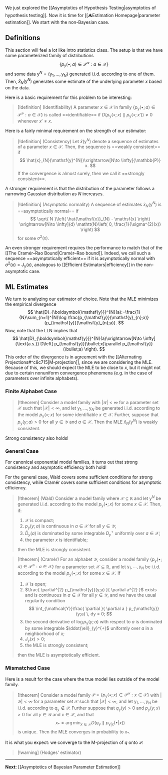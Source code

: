 We just explored the [[Asymptotics of Hypothesis Testing|asymptotics of hypothesis testing]]. Now it is time for [[⛺Estimation Homepage|parameter estimation]]. We start with the non-Bayesian case.

## Definitions

This section will feel a lot like intro statistics class. The setup is that we have some parameterized family of distributions
$$
\left\{ p_{\mathsf{y}}(\bullet;a)\in \mathcal{P}^{\mathcal{Y}} : a \in \mathcal{X} \right\}
$$
and some data $\mathsf{y}^{N}=(\mathsf{y}_{1},\dots,\mathsf{y}_{N})$ generated i.i.d. according to one of them. Then, $\hat{x}_{N}(\mathsf{y}^{N})$ generates some estimate of the underlying parameter $x$ based on the data.

Here is a basic requirement for this problem to be interesting:

> [!definition] (Identifiability)
> A parameter $x \in \mathcal{X}$ in family $\left\{ p_{\mathsf{y}}(\bullet;a)\in \mathcal{P}^{\mathcal{Y}} : a \in \mathcal{X} \right\}$ is called ==identifiable== if $D(p_{\mathsf{y}}(\bullet;x)\parallel p_{\mathsf{y}}(\bullet;x'))\neq 0$ whenever $x'\neq x$.

Here is a fairly minimal requirement on the strength of our estimator:

> [!definition] (Consistency)
> Let $\hat{x}(\mathsf{y}^{N})$ denote a sequence of estimates of a parameter $x \in \mathcal{X}$. Then, the sequence is ==weakly consistent== if
> $$
> \hat{x}_{N}(\mathsf{y}^{N})\xrightarrow[N\to \infty]{\mathbb{P}} x.
> $$
> If the convergence is almost surely, then we call it ==strongly consistent==.

A stronger requirement is that the distribution of the parameter follows a narrowing Gaussian distribution as $N$ increases.

> [!definition] (Asymptotic normality)
> A sequence of estimates $\hat{x}_{N}(\mathsf{y}^{N})$ is ==asymptotically normal== if
> $$
> \sqrt{ N }\left( \hat{\mathsf{x}}_{N} - \mathsf{x} \right) \xrightarrow[N\to \infty]{d} \mathtt{N}\left( 0, \frac{1}{\sigma^{2}(x)} \right) 
> $$
> for some $\sigma^{2}(x)$. 

An even stronger requirement requires the performance to match that of the [[The Cramér–Rao Bound|Cramér–Rao bound]]. Indeed, we call such a sequence ==asymptotically efficient== if it is asymptotically normal with $\sigma^{2}(x)=J_{\mathsf{y}}(x)$, analogous to [[Efficient Estimators|efficiency]] in the non-asymptotic case.

## ML Estimates

We turn to analyzing our estimator of choice. Note that the MLE minimizes the empirical divergence
$$
\hat{D}_{\boldsymbol{\mathsf{y}}}^{N}(a):=\frac{1}{N}\sum_{n=1}^{N}\log \frac{p_{\mathsf{y}}(\mathsf{y}_{n};x)}{p_{\mathsf{y}}(\mathsf{y}_{n};a)}.
$$
Now, note that the LLN implies that
$$
\hat{D}_{\boldsymbol{\mathsf{y}}}^{N}(a)\xrightarrow[N\to \infty]{\text{a.s.}} D\left( p_{\mathsf{y}}(\bullet;x)\parallel p_{\mathsf{y}}(\bullet;a) \right).
$$
This order of the divergence is in agreement with the [[Alternating Projections#^c8c715|M-projection]], since we are considering the MLE. Because of this, we should expect the MLE to be close to $x$, but it might not due to certain nonuniform convergence phenomena (e.g. in the case of parameters over infinite alphabets).

### Finite Alphabet Case

> [!theorem]
> Consider a model family with $|\mathcal{Y}|<\infty$ for a parameter set $\mathcal{X}$ such that $|\mathcal{X}|<\infty$, and let $\mathsf{y}_{1},\dots,\mathsf{y}_{N}$ be generated i.i.d. according to the model $p_{\mathsf{y}}(\bullet;x)$ for some identifiable $x \in \mathcal{X}$. Further, suppose that $p_{\mathsf{y}}(y;a)>0$ for all $y \in \mathcal{Y}$ and $a \in \mathcal{X}$. Then the MLE $\hat{x}_{N}(\mathsf{y}^{N})$ is weakly consistent.

Strong consistency also holds!

### General Case

For canonical exponential model families, it turns out that strong consistency and asymptotic efficiency both hold!

For the general case, Wald covers some sufficient conditions for strong consistency, while Cramér covers some sufficient conditions for asymptotic efficiency.

> [!theorem] (Wald)
> Consider a model family where $\mathcal{X}\subseteq \mathbb{R}$ and let $\mathsf{y}^{N}$ be generated i.i.d. according to the model $p_{\mathsf{y}}(\bullet;x)$ for some $x \in \mathcal{X}$. Then, if:
> 1. $\mathcal{X}$ is compact;
> 2. $p_{\mathsf{y}}(y;a)$ is continuous in $a \in \mathcal{X}$ for all $y \in \mathcal{Y}$;
> 3. $\hat{D}_{y}(a)$ is dominated by some integrable $D_{y}^{+}$ uniformly over $a \in \mathcal{X}$;
> 4. the parameter $x$ is identifiable;
>    
> then the MLE is strongly consistent.

> [!theorem] (Cramér)
> For an alphabet $\mathcal{Y}$, consider a model family $\left\{ p_{\mathsf{y}}(\bullet;a) \in \mathcal{P}^{\mathcal{Y}} : a \in \mathcal{X} \right\}$ for a parameter set $\mathcal{X} \subseteq \mathbb{R}$, and let $\mathsf{y}_{1},\dots,\mathsf{y}_{N}$ be i.i.d. according to the model $p_{\mathsf{y}}(\bullet;x)$ for some $x \in \mathcal{X}$. If
> 1. $\mathcal{X}$ is open;
> 2. $\frac{ \partial^{2} p_{\mathsf{y}}(y;a) }{ \partial a^{2} }$ exists and is continuous in $a \in \mathcal{X}$ for all $y \in \mathcal{Y}$, and we have the usual regularity condition
> $$
> \int_{\mathcal{Y}}\frac{ \partial  }{ \partial a } p_{\mathsf{y}}(y;a) \, dy = 0;
> $$
> 3. the second derivative of $\log p_{\mathsf{y}}(y;a)$ with respect to $a$ is dominated by some integrable $\ddot{\ell}_{y}^{+}$ uniformly over $a$ in a neighborhood of $x$;
> 4. $J_{\mathsf{y}}(x)>0$;
> 5. the MLE is strongly consistent;
> 
> then the MLE is asymptotically efficient.

### Mismatched Case

Here is a result for the case where the true model lies outside of the model family.

> [!theorem]
> Consider a model family $\mathcal{P}=\left\{ p_{\mathsf{y}}(\bullet;x)\in \mathcal{P}^{\mathcal{Y}} : x \in \mathcal{X} \right\}$ with $|\mathcal{Y}|<\infty$ for a parameter set $\mathcal{X}$ such that $|\mathcal{X}|<\infty$, and let $\mathsf{y}_{1},\dots,\mathsf{y_N}$ be i.i.d. according to $q_{\mathsf{y}}\not\in \mathcal{P}$. Further suppose that $q_{\mathsf{y}}(y)>0$ and $p_{\mathsf{y}}(y;x)>0$ for all $y \in \mathcal{Y}$ and $x \in \mathcal{X}$, and that
> $$
> x_{*}=\arg\min_{x \in \mathcal{X}}D\left( q_{\mathsf{y}} \parallel p_{\mathsf{y}|\mathsf{x}}(\bullet | x) \right) 
> $$
> is unique. Then the MLE converges in probability to $x_{*}$.

It is what you expect: we converge to the M-projection of $q$ onto $\mathcal{P}$.

> [!warning] (Hodges' estimator)

---

**Next:** [[Asymptotics of Bayesian Parameter Estimation]]